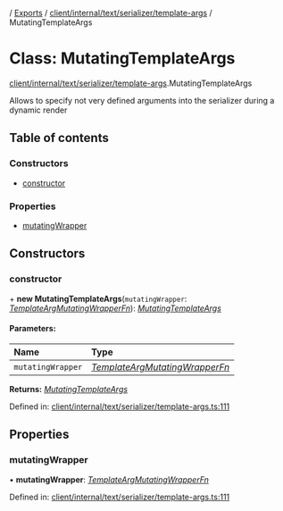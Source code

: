 [](../README.md) / [Exports](../modules.md) / [client/internal/text/serializer/template-args](../modules/client_internal_text_serializer_template_args.md) / MutatingTemplateArgs

# Class: MutatingTemplateArgs

[client/internal/text/serializer/template-args](../modules/client_internal_text_serializer_template_args.md).MutatingTemplateArgs

Allows to specify not very defined arguments into the serializer during a dynamic render

## Table of contents

### Constructors

- [constructor](client_internal_text_serializer_template_args.mutatingtemplateargs.md#constructor)

### Properties

- [mutatingWrapper](client_internal_text_serializer_template_args.mutatingtemplateargs.md#mutatingwrapper)

## Constructors

### constructor

\+ **new MutatingTemplateArgs**(`mutatingWrapper`: [*TemplateArgMutatingWrapperFn*](../modules/client_internal_text_serializer_template_args.md#templateargmutatingwrapperfn)): [*MutatingTemplateArgs*](client_internal_text_serializer_template_args.mutatingtemplateargs.md)

#### Parameters:

Name | Type |
:------ | :------ |
`mutatingWrapper` | [*TemplateArgMutatingWrapperFn*](../modules/client_internal_text_serializer_template_args.md#templateargmutatingwrapperfn) |

**Returns:** [*MutatingTemplateArgs*](client_internal_text_serializer_template_args.mutatingtemplateargs.md)

Defined in: [client/internal/text/serializer/template-args.ts:111](https://github.com/onzag/itemize/blob/0569bdf2/client/internal/text/serializer/template-args.ts#L111)

## Properties

### mutatingWrapper

• **mutatingWrapper**: [*TemplateArgMutatingWrapperFn*](../modules/client_internal_text_serializer_template_args.md#templateargmutatingwrapperfn)

Defined in: [client/internal/text/serializer/template-args.ts:111](https://github.com/onzag/itemize/blob/0569bdf2/client/internal/text/serializer/template-args.ts#L111)
